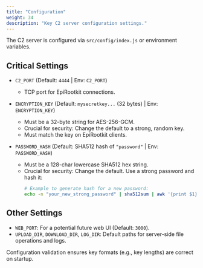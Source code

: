 ```yaml
---
title: "Configuration"
weight: 34
description: "Key C2 server configuration settings."
---
```


The C2 server is configured via `src/config/index.js` or environment variables.

## Critical Settings

*   `C2_PORT` (Default: `4444` | Env: `C2_PORT`)
    *   TCP port for EpiRootkit connections.

*   `ENCRYPTION_KEY` (Default: `mysecretkey...` (32 bytes) | Env: `ENCRYPTION_KEY`)
    *   Must be a 32-byte string for AES-256-GCM.
    *   Crucial for security: Change the default to a strong, random key.
    *   Must match the key on EpiRootkit clients.

*   `PASSWORD_HASH` (Default: SHA512 hash of `"password"` | Env: `PASSWORD_HASH`)
    *   Must be a 128-char lowercase SHA512 hex string.
    *   Crucial for security: Change the default. Use a strong password and hash it:
        ```bash
        # Example to generate hash for a new password:
        echo -n "your_new_strong_password" | sha512sum | awk '{print $1}'
        ```

## Other Settings

*   `WEB_PORT`: For a potential future web UI (Default: `3000`).
*   `UPLOAD_DIR`, `DOWNLOAD_DIR`, `LOG_DIR`: Default paths for server-side file operations and logs.

Configuration validation ensures key formats (e.g., key lengths) are correct on startup. 
